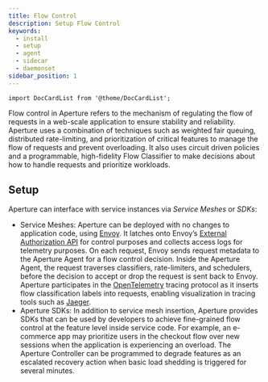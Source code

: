 ```yaml
---
title: Flow Control
description: Setup Flow Control
keywords:
  - install
  - setup
  - agent
  - sidecar
  - daemonset
sidebar_position: 1
---
```


```mdx-code-block
import DocCardList from '@theme/DocCardList';
```

Flow control in Aperture refers to the mechanism of regulating the flow of
requests in a web-scale application to ensure stability and reliability.
Aperture uses a combination of techniques such as weighted fair queuing,
distributed rate-limiting, and prioritization of critical features to manage the
flow of requests and prevent overloading. It also uses circuit driven policies
and a programmable, high-fidelity Flow Classifier to make decisions about how to
handle requests and prioritize workloads.

## Setup

Aperture can interface with service instances via _Service Meshes_ or _SDKs_:

- Service Meshes: Aperture can be deployed with no changes to application code,
  using [Envoy](https://www.envoyproxy.io/). It latches onto Envoy’s
  [External Authorization API](https://www.envoyproxy.io/docs/envoy/latest/configuration/http/http_filters/ext_authz_filter)
  for control purposes and collects access logs for telemetry purposes. On each
  request, Envoy sends request metadata to the Aperture Agent for a flow control
  decision. Inside the Aperture Agent, the request traverses classifiers,
  rate-limiters, and schedulers, before the decision to accept or drop the
  request is sent back to Envoy. Aperture participates in the
  [OpenTelemetry](https://opentelemetry.io/) tracing protocol as it inserts flow
  classification labels into requests, enabling visualization in tracing tools
  such as [Jaeger](https://www.jaegertracing.io/).
- Aperture SDKs: In addition to service mesh insertion, Aperture provides SDKs
  that can be used by developers to achieve fine-grained flow control at the
  feature level inside service code. For example, an e-commerce app may
  prioritize users in the checkout flow over new sessions when the application
  is experiencing an overload. The Aperture Controller can be programmed to
  degrade features as an escalated recovery action when basic load shedding is
  triggered for several minutes.

<DocCardList />
